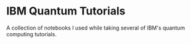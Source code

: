 # IBM Quantum Tutorials
A collection of notebooks I used while taking several of IBM's quantum computing tutorials.
